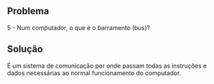 ## Problema

5 - Num computador, o que é o barramento (bus)?

## Solução

É um sistema de comunicação por onde passam todas as instruções e dados
necessárias ao normal funcionamento do computador.
